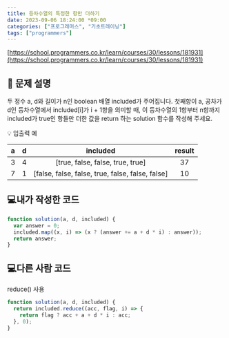 ```yaml
---
title: 등차수열의 특정한 항만 더하기
date: 2023-09-06 18:24:00 *09:00
categories: ["프로그래머스", "기초트레이닝"]
tags: ["programmers"]
---
```


[https://school.programmers.co.kr/learn/courses/30/lessons/181931](https://school.programmers.co.kr/learn/courses/30/lessons/181931)

## 📔 문제 설명

두 정수 a, d와 길이가 n인 boolean 배열 included가 주어집니다. 첫째항이 a, 공차가 d인 등차수열에서 included[i]가 i + 1항을 의미할 때, 이 등차수열의 1항부터 n항까지 included가 true인 항들만 더한 값을 return 하는 solution 함수를 작성해 주세요.

💡 입출력 예

|  a  |  d  |                     included                     | result |
| :-: | :-: | :----------------------------------------------: | :----: |
|  3  |  4  |         [true, false, false, true, true]         |   37   |
|  7  |  1  | [false, false, false, true, false, false, false] |   10   |

## 💻내가 작성한 코드

```js
function solution(a, d, included) {
  var answer = 0;
  included.map((x, i) => (x ? (answer += a + d * i) : answer));
  return answer;
}
```

## 💻다른 사람 코드

reduce() 사용

```js
function solution(a, d, included) {
  return included.reduce((acc, flag, i) => {
    return flag ? acc + a + d * i : acc;
  }, 0);
}
```
